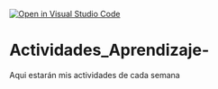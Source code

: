 [![Open in Visual Studio Code](https://classroom.github.com/assets/open-in-vscode-c66648af7eb3fe8bc4f294546bfd86ef473780cde1dea487d3c4ff354943c9ae.svg)](https://classroom.github.com/online_ide?assignment_repo_id=8549517&assignment_repo_type=AssignmentRepo)
# Actividades_Aprendizaje-
Aqui estarán mis actividades de cada semana

